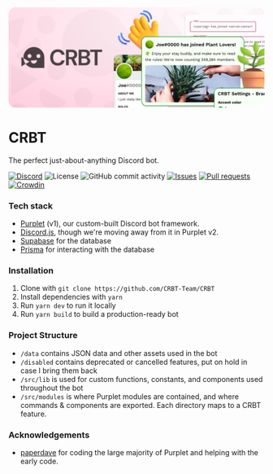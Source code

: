 ![CRBT](/.assets/readme-banner.png)

# CRBT

The perfect just-about-anything Discord bot.

[![Discord](https://img.shields.io/discord/995533040040292373?color=F27187&label=discord&logo=discord&logoColor=white)](https://discord.gg/AvwhNtsgAC)
![License](https://img.shields.io/github/license/CRBT-Team/CRBT?color=F27187)
![GitHub commit activity](https://img.shields.io/github/commit-activity/m/CRBT-Team/CRBT?color=F27187)
[![Issues](https://img.shields.io/github/issues/CRBT-Team/CRBT)](https://github.com/CRBT-Team/CRBT/issues)
[![Pull requests](https://img.shields.io/github/issues-pr/CRBT-Team/CRBT)](https://github.com/CRBT-Team/CRBT/pulls) [![Crowdin](https://badges.crowdin.net/crbt/localized.svg)](https://crowdin.com/project/crbt)

### Tech stack

- [Purplet](https://purplet.js.org) (v1), our custom-built Discord bot framework.
- [Discord.js](https://discord.js.org), though we're moving away from it in Purplet v2.
- [Supabase](https://supabase.com) for the database
- [Prisma](https://prisma.io) for interacting with the database

### Installation

1. Clone with `git clone https://github.com/CRBT-Team/CRBT`
2. Install dependencies with `yarn`
3. Run `yarn dev` to run it locally
4. Run `yarn build` to build a production-ready bot

### Project Structure

- `/data` contains JSON data and other assets used in the bot
- `/disabled` contains deprecated or cancelled features, put on hold in case I bring them back
- `/src/lib` is used for custom functions, constants, and components used throughout the bot
- `/src/modules` is where Purplet modules are contained, and where commands & components are exported. Each directory maps to a CRBT feature.

### Acknowledgements

- [paperdave](https://github.com/paperdave) for coding the large majority of Purplet and helping with the early code.
